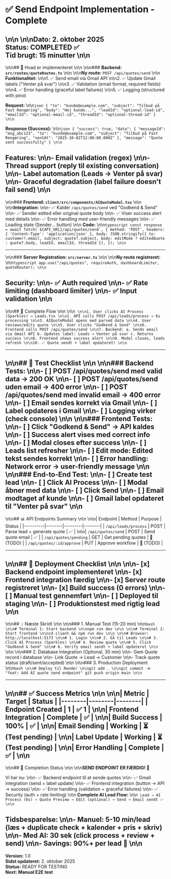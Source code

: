 # ✅ Send Endpoint Implementation - Complete\n\n\n\n**Dato:** 2. oktober 2025  **Status:** COMPLETED ✅  **Tid brugt:** 15 minutter\n\n---\n\n## 🎯 Hvad er implementeret\n\n\n\n### **Backend: `src/routes/quoteRoutes.ts`**\n\n\n\n**Ny route:** `POST /api/quotes/send`\n\n**Funktionalitet:**\n\n1. ✅ Send email via Gmail API\n\n2. ✅ Update Gmail labels ("Venter på svar")\n\n3. ✅ Validation (email format, required fields)\n\n4. ✅ Error handling (graceful label failures)\n\n5. ✅ Logging (structured with pino)**Request:**\n\n```json{  "to": "kunde@example.com",  "subject": "Tilbud på Fast Rengøring",  "body": "Hej kunde...",  "leadId": "optional-lead-id",  "emailId": "optional-email-id",  "threadId": "optional-thread-id"}\n\n```**Response (Success):**\n\n```json{  "success": true,  "data": {    "messageId": "msg_abc123",    "to": "kunde@example.com",    "subject": "Tilbud på Fast Rengøring",    "sentAt": "2025-10-02T12:00:00.000Z"  },  "message": "Quote sent successfully"}\n\n```**Features:**\n\n- Email validation (regex)\n\n- Thread support (reply til existing conversation)\n\n- Label automation (Leads → Venter på svar)\n\n- Graceful degradation (label failure doesn't fail send)\n\n---\n\n### **Frontend: `client/src/components/AIQuoteModal.tsx`**\n\n\n\n**Integration:**\n\n- ✅ Kalder `/api/quotes/send` ved "Godkend & Send"\n\n- ✅ Sender edited eller original quote body\n\n- ✅ Viser success alert med details\n\n- ✅ Error handling med user-friendly messages\n\n- ✅ Loading state (Sender... button)\n\n**Code:**\n\n```typescriptconst response = await fetch(`${API_URL}/api/quotes/send`, {  method: 'POST',  headers: { 'Content-Type': 'application/json' },  body: JSON.stringify({    to: customer?.email,    subject: quote?.subject,    body: editMode ? editedQuote : quote?.body,    leadId, emailId, threadId  }),});\n\n```---\n\n### **Server Registration: `src/server.ts`**\n\n\n\n**Ny route registreret:**\n\n```typescriptapp.use("/api/quotes", requireAuth, dashboardLimiter, quoteRouter);\n\n```**Security:**\n\n- ✅ Auth required\n\n- ✅ Rate limiting (dashboard limiter)\n\n- ✅ Input validation\n\n---\n\n## 🔄 Complete Flow\n\n\n\n```\n\n1. User clicks AI Process (Sparkles) → Leads.tsx\n\n2. API calls POST /api/leads/process → 6s processing\n\n3. AIQuoteModal opens med parsed data\n\n4. User reviews/edits quote\n\n5. User clicks "Godkend & Send"\n\n6. Frontend calls POST /api/quotes/send\n\n7. Backend:   a. Sends email via Gmail API   b. Updates label: Leads → Venter på svar   c. Returns success\n\n8. Frontend shows success alert\n\n9. Modal closes, leads refresh\n\n10. ✅ Quote sendt + label opdateret!\n\n```---\n\n## 🧪 Test Checklist\n\n\n\n### Backend Tests:\n\n- [ ] POST /api/quotes/send med valid data → 200 OK\n\n- [ ] POST /api/quotes/send uden email → 400 error\n\n- [ ] POST /api/quotes/send med invalid email → 400 error\n\n- [ ] Email sendes korrekt via Gmail\n\n- [ ] Label opdateres i Gmail\n\n- [ ] Logging virker (check console)\n\n\n\n### Frontend Tests:\n\n- [ ] Click "Godkend & Send" → API kaldes\n\n- [ ] Success alert vises med correct info\n\n- [ ] Modal closes efter success\n\n- [ ] Leads list refresher\n\n- [ ] Edit mode: Edited tekst sendes korrekt\n\n- [ ] Error handling: Network error → user-friendly message\n\n\n\n### End-to-End Test:\n\n- [ ] Create test lead\n\n- [ ] Click AI Process\n\n- [ ] Modal åbner med data\n\n- [ ] Click Send\n\n- [ ] Email modtaget af kunde\n\n- [ ] Gmail label opdateret til "Venter på svar"\n\n---\n\n## 📊 API Endpoints Summary\n\n\n\n| Endpoint | Method | Purpose | Status ||----------|--------|---------|--------|| `/api/leads/process` | POST | Parse lead + generate quote | ✅ |\n\n| `/api/quotes/send` | POST | Send quote email | ✅ || `/api/quotes/pending` | GET | Get pending quotes | 🔵 (TODO) || `/api/quotes/:id/approve` | PUT | Approve workflow | 🔵 (TODO) |---\n\n## 🚀 Deployment Checklist\n\n\n\n- [x] Backend endpoint implementeret\n\n- [x] Frontend integration færdig\n\n- [x] Server route registreret\n\n- [x] Build success (0 errors)\n\n- [ ] Manual test gennemført\n\n- [ ] Deployed til staging\n\n- [ ] Produktionstest med rigtig lead\n\n---\n\n## 💡 Næste Skridt\n\n\n\n### 1. Manual Test (15-20 min)\n\n```bash\n\n# Terminal 1: Start backend\n\nnpm run dev\n\n\n\n# Terminal 2: Start frontend\n\ncd client && npm run dev\n\n\n\n# Browser: http://localhost:5173\n\n# 1. Login\n\n# 2. Gå til Leads\n\n# 3. Click AI Process (Sparkles)\n\n# 4. Review quote\n\n# 5. Click "Godkend & Send"\n\n# 6. Verify email sendt + label opdateret\n\n```\n\n\n\n### 2. Database Integration (Optional, 30 min)\n\n- Gem Quote record i database\n\n- Link Quote → Lead → Customer\n\n- Track quote status (draft/sent/accepted)\n\n\n\n### 3. Production Deployment\n\n```bash\n\n# Deploy til Render\n\ngit add .\n\ngit commit -m "feat: Add AI quote send endpoint"git push origin main\n\n```---\n\n## ✅ Success Metrics\n\n\n\n| Metric | Target | Status ||--------|--------|--------|| **Endpoint Created** | 1 | ✅ 1 |\n\n| **Frontend Integration** | Complete | ✅ |\n\n| **Build Success** | 100% | ✅ |\n\n| **Email Sending** | Working | ⏳ (Test pending) |\n\n| **Label Update** | Working | ⏳ (Test pending) |\n\n| **Error Handling** | Complete | ✅ |\n\n---\n\n## 🎉 Completion Status\n\n\n\n**SEND ENDPOINT ER FÆRDIG! 🚀**Vi har nu:\n\n- ✅ Backend endpoint til at sende quotes\n\n- ✅ Gmail integration (send + label update)\n\n- ✅ Frontend integration (button → API → success)\n\n- ✅ Error handling (validation + graceful failures)\n\n- ✅ Security (auth + rate limiting)\n\n**Complete AI Lead Flow:**\n\n```Lead → AI Process (6s) → Quote Preview → Edit (optional) → Send → Email sendt ✅\n\n```**Tidsbesparelse:**\n\n- Manuel: 5-10 min/lead (læs + duplicate check + kalender + pris + skriv)\n\n- Med AI: 30 sek (click process + review + send)\n\n- **Savings: 90%+ per lead** 🎯\n\n---**Version:** 1.0  **Sidst opdateret:** 2. oktober 2025  **Status:** READY FOR TESTING  **Next: Manual E2E test**